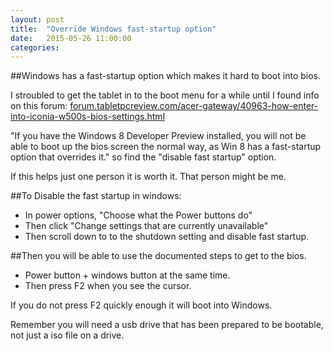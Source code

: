 ```yaml
---
layout: post
title:  "Override Windows fast-startup option"
date:   2015-05-26 11:00:00
categories:
---
```


##Windows has a fast-startup option which makes it hard to boot into bios.

I stroubled to get the tablet in to the boot menu for a while until I found info on this forum: 
<a href="//forum.tabletpcreview.com/acer-gateway/40963-how-enter-into-iconia-w500s-bios-settings.html" target="_blank">forum.tabletpcreview.com/acer-gateway/40963-how-enter-into-iconia-w500s-bios-settings.html</a>

"If you have the Windows 8 Developer Preview installed, you will not be able to boot up the bios screen the normal way, as Win 8 has a fast-startup option that overrides it."
so find the "disable fast startup" option.

If this helps just one person it is worth it. That person might be me.

##To Disable the fast startup in windows:

- In power options, "Choose what the Power buttons do"
- Then click "Change settings that are currently unavailable"
- Then scroll down to to the shutdown setting and disable fast startup.

##Then you will be able to use the documented steps to get to the bios.

- Power button + windows button at the same time.
- Then press F2 when you see the cursor.

If you do not press F2 quickly enough it will boot into Windows.

Remember you will need a usb drive that has been prepared to be bootable, not just a iso file on a drive.

